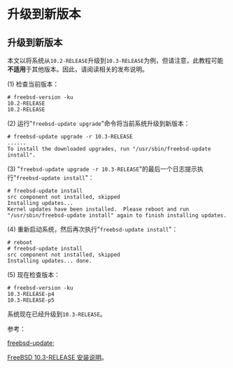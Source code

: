 # 升级到新版本

## 升级到新版本

本文以将系统从`10.2-RELEASE`升级到`10.3-RELEASE`为例，但请注意，此教程可能**不适用**于其他版本。因此，请阅读相关的发布说明。

(1) 检查当前版本：

```
# freebsd-version -ku
10.2-RELEASE
10.2-RELEASE 
```

(2) 运行"`freebsd-update upgrade`"命令将当前系统升级到新版本：

```
# freebsd-update upgrade -r 10.3-RELEASE
......
To install the downloaded upgrades, run "/usr/sbin/freebsd-update install". 
```

(3) "`freebsd-update upgrade -r 10.3-RELEASE`"的最后一个日志提示执行"`freebsd-update install`"：

```
# freebsd-update install
src component not installed, skipped
Installing updates...
Kernel updates have been installed.  Please reboot and run
"/usr/sbin/freebsd-update install" again to finish installing updates. 
```

(4) 重新启动系统，然后再次执行"`freebsd-update install`"：

```
# reboot
# freebsd-update install
src component not installed, skipped
Installing updates... done. 
```

(5) 现在检查版本：

```
# freebsd-version -ku
10.3-RELEASE-p4
10.3-RELEASE-p5 
```

系统现在已经升级到`10.3-RELEASE`。

参考：

[freebsd-update](https://www.freebsd.org/cgi/man.cgi?freebsd-update);

[FreeBSD 10.3-RELEASE 安装说明](https://www.freebsd.org/releases/10.3R/installation.html)。
